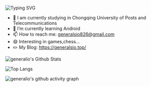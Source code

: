 ![Typing SVG](https://readme-typing-svg.demolab.com/?lines=Hi+there!+👋+I'm+generals.)

- 🔭 I am currently studying in Chongqing University of Posts and Telecommunications
- 🌱 I’m currently learning Android
- 📫 How to reach me: generalsio826@gmail.com
- 😄 Interesting in games,chess...
- ✏️ My Blog: https://generalsio.top/


![generalio's Github Stats](https://github-readme-stats.vercel.app/api?username=generalio&show_icons=true&title_color=fff&icon_color=79ff97&text_color=9f9f9f&bg_color=151515)

![Top Langs](https://github-readme-stats.vercel.app/api/top-langs/?username=generalio&size_weight=0.5&count_weight=0.5&langs_count=8)

![generalio's github activity graph](https://github-readme-activity-graph.vercel.app/graph?username=generalio&theme=xcode)

